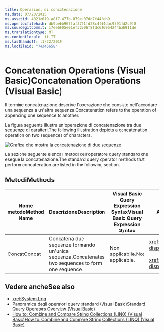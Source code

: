 ```yaml
---
title: Operazioni di concatenazione
ms.date: 07/20/2015
ms.assetid: 4021e019-a8f7-477b-879e-07dd7f44feb9
ms.openlocfilehash: db9bebb967faf3791fd28c4fd4dac9591fd2c9f8
ms.sourcegitcommit: 17ee6605e01ef32506f8fdc686954244ba6911de
ms.translationtype: MT
ms.contentlocale: it-IT
ms.lasthandoff: 11/22/2019
ms.locfileid: "74345658"
---
```

# <a name="concatenation-operations-visual-basic"></a><span data-ttu-id="7d2b2-102">Concatenation Operations (Visual Basic)</span><span class="sxs-lookup"><span data-stu-id="7d2b2-102">Concatenation Operations (Visual Basic)</span></span>
<span data-ttu-id="7d2b2-103">Il termine concatenazione descrive l'operazione che consiste nell'accodare una sequenza a un'altra sequenza.</span><span class="sxs-lookup"><span data-stu-id="7d2b2-103">Concatenation refers to the operation of appending one sequence to another.</span></span>  
  
 <span data-ttu-id="7d2b2-104">La figura seguente illustra un'operazione di concatenazione tra due sequenze di caratteri.</span><span class="sxs-lookup"><span data-stu-id="7d2b2-104">The following illustration depicts a concatenation operation on two sequences of characters.</span></span>  
  
 ![Grafica che mostra la concatenazione di due sequenze](./media/concatenation-operations/concatenation-two-sequences.png)  
  
 <span data-ttu-id="7d2b2-106">La sezione seguente elenca i metodi dell'operatore query standard che esegue la concatenazione.</span><span class="sxs-lookup"><span data-stu-id="7d2b2-106">The standard query operator methods that perform concatenation are listed in the following section.</span></span>  
  
## <a name="methods"></a><span data-ttu-id="7d2b2-107">Metodi</span><span class="sxs-lookup"><span data-stu-id="7d2b2-107">Methods</span></span>  
  
|<span data-ttu-id="7d2b2-108">Nome metodo</span><span class="sxs-lookup"><span data-stu-id="7d2b2-108">Method Name</span></span>|<span data-ttu-id="7d2b2-109">Descrizione</span><span class="sxs-lookup"><span data-stu-id="7d2b2-109">Description</span></span>|<span data-ttu-id="7d2b2-110">Visual Basic Query Expression Syntax</span><span class="sxs-lookup"><span data-stu-id="7d2b2-110">Visual Basic Query Expression Syntax</span></span>|<span data-ttu-id="7d2b2-111">Altre informazioni</span><span class="sxs-lookup"><span data-stu-id="7d2b2-111">More Information</span></span>|  
|-----------------|-----------------|------------------------------------------|----------------------|  
|<span data-ttu-id="7d2b2-112">Concat</span><span class="sxs-lookup"><span data-stu-id="7d2b2-112">Concat</span></span>|<span data-ttu-id="7d2b2-113">Concatena due sequenze formando un'unica sequenza.</span><span class="sxs-lookup"><span data-stu-id="7d2b2-113">Concatenates two sequences to form one sequence.</span></span>|<span data-ttu-id="7d2b2-114">Non applicabile.</span><span class="sxs-lookup"><span data-stu-id="7d2b2-114">Not applicable.</span></span>|<xref:System.Linq.Enumerable.Concat%2A?displayProperty=nameWithType><br /><br /> <xref:System.Linq.Queryable.Concat%2A?displayProperty=nameWithType>|  
  
## <a name="see-also"></a><span data-ttu-id="7d2b2-115">Vedere anche</span><span class="sxs-lookup"><span data-stu-id="7d2b2-115">See also</span></span>

- <xref:System.Linq>
- [<span data-ttu-id="7d2b2-116">Panoramica degli operatori query standard (Visual Basic)</span><span class="sxs-lookup"><span data-stu-id="7d2b2-116">Standard Query Operators Overview (Visual Basic)</span></span>](../../../../visual-basic/programming-guide/concepts/linq/standard-query-operators-overview.md)
- [<span data-ttu-id="7d2b2-117">How to: Combine and Compare String Collections (LINQ) (Visual Basic)</span><span class="sxs-lookup"><span data-stu-id="7d2b2-117">How to: Combine and Compare String Collections (LINQ) (Visual Basic)</span></span>](../../../../visual-basic/programming-guide/concepts/linq/how-to-combine-and-compare-string-collections-linq.md)
